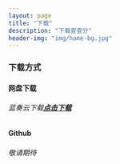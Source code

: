 ```yaml
---
layout: page
title: "下载"
description: "下载查查分"
header-img: "img/home-bg.jpg"
---
```


### 下载方式

#### **网盘下载**

###### 蓝奏云下载[___<u>点击下载</u>___](https://www.lanzous.com/i622tkj)

#### **Github**

###### *敬请期待*
